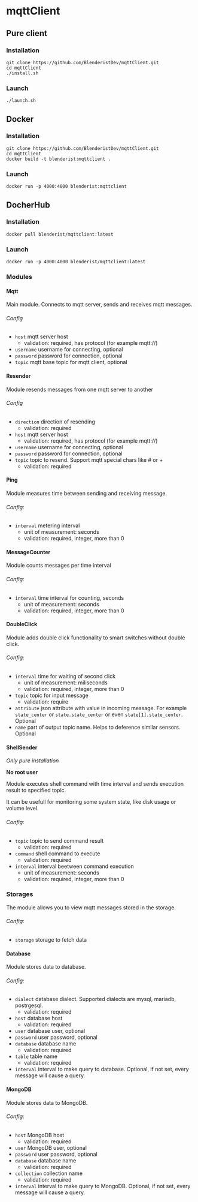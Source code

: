 # mqttClient

## Pure client
### Installation
```
git clone https://github.com/BlenderistDev/mqttClient.git
cd mqttClient
./install.sh
```
### Launch
```
./launch.sh
```

## Docker
### Installation
```
git clone https://github.com/BlenderistDev/mqttClient.git
cd mqttClient
docker build -t blenderist:mqttclient .
```
### Launch
```
docker run -p 4000:4000 blenderist:mqttclient
```

## DocherHub
### Installation
```
docker pull blenderist/mqttclient:latest 

```
### Launch
```
docker run -p 4000:4000 blenderist/mqttclient:latest
```

### Modules
#### Mqtt
Main module. Connects to mqtt server, sends and receives mqtt messages.
###### Config
- `host` mqtt server host
  - validation: required, has protocol (for example mqtt://)
- `username` username for connecting, optional
- `password` password for connection, optional
- `topic` mqtt base topic for mqtt client, optional
#### Resender
Module resends messages from one mqtt server to another
###### Config
- `direction` direction of resending
  - validation: required
- `host` mqtt server host
  - validation: required, has protocol (for example mqtt://)
- `username` username for connecting, optional
- `password` password for connection, optional
- `topic` topic to resend. Support mqtt special chars like # or +
  - validation: required
#### Ping
Module measures time between sending and receiving message.
###### Config:
- `interval` metering interval
  - unit of measurement: seconds
  - validation: required, integer, more than 0
#### MessageCounter
Module counts messages per time interval
###### Config:
- `interval` time interval for counting, seconds
  - unit of measurement: seconds
  - validation: required, integer, more than 0
#### DoubleClick
Module adds double click functionality to smart switches without double click.
###### Config:
- `interval` time for waiting of second click
  - unit of measurement: miliseconds
  - validation: required, integer, more than 0
- `topic` topic for input message
  - validation: require
- `attribute` json attribute with value in incoming message. For example `state_center` or `state.state_center` or even `state[1].state_center`. Optional
- `name` part of output topic name. Helps to deference similar sensors. Optional
#### ShellSender
*Only pure installation*

**No root user**

Module executes shell command with time interval and sends execution result to specified topic.

It can be usefull for monitoring some system state, like disk usage or volume level.
###### Config:
- `topic` topic to send command result
  - validation: required
- `command` shell command to execute
  - validation: required
- `interval` interval beetween command execution
  - unit of measurement: seconds
  - validation: required, integer, more than 0

### Storages
The module allows you to view mqtt messages stored in the storage.
###### Config:
- `storage` storage to fetch data
#### Database
Module stores data to database.
###### Config:
- `dialect` database dialect. Supported dialects are mysql, mariadb, postrgesql.
  - validation: required
- `host` database host
  - validation: required
- `user` database user, optional
- `password` user password, optional
- `database` database name
  - validation: required
- `table` table name
  - validation: required
- `interval` interval to make query to database. Optional, if not set, every message will cause a query.
#### MongoDB
Module stores data to MongoDB.
###### Config:
- `host` MongoDB host
  - validation: required
- `user` MongoDB user, optional
- `password` user password, optional
- `database` database name
  - validation: required
- `collection` collection name
  - validation: required
- `interval` interval to make query to MongoDB. Optional, if not set, every message will cause a query.
